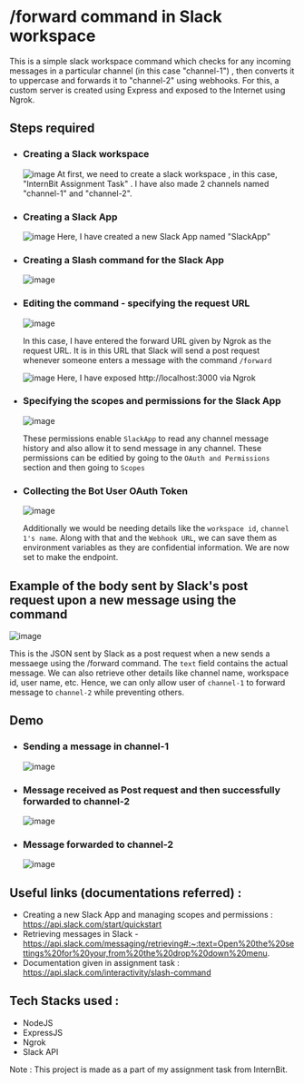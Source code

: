 # /forward command in Slack workspace

This is a simple slack workspace command which checks for any incoming messages in a particular channel (in this case "channel-1") , then converts it to uppercase and forwards it to "channel-2" using webhooks. 
For this, a custom server is created using Express and exposed to the Internet using Ngrok. 

## Steps required 
- ### Creating a Slack workspace
  ![image](https://github.com/arghadeep23/Slack-Command/assets/91934528/e483c656-6a58-40e6-9acd-1cf9f4fa3db4)
  At first, we need to create a slack workspace , in this case, "InternBit Assignment Task" . I have also made 2 channels named "channel-1" and "channel-2".
- ### Creating a Slack App
  ![image](https://github.com/arghadeep23/Slack-Command/assets/91934528/e83ef6f7-a1af-4c3f-a610-84c93589fb26)
  Here, I have created a new Slack App named "SlackApp" 
- ### Creating a Slash command for the Slack App 
  ![image](https://github.com/arghadeep23/Slack-Command/assets/91934528/36ac02df-e5e0-4559-8741-4ef9a957cb40)
- ### Editing the command - specifying the request URL
  ![image](https://github.com/arghadeep23/Slack-Command/assets/91934528/3294d830-4db5-4abf-9795-edcc2ef8dd43)
  
  In this case, I have entered the forward URL given by Ngrok as the request URL. It is in this URL that Slack will send a post request whenever someone enters a message with the command `/forward`
  
  ![image](https://github.com/arghadeep23/Slack-Command/assets/91934528/1be2d4be-533c-498e-a766-d301b9aa4adb)
  Here, I have exposed http://localhost:3000 via Ngrok

- ### Specifying the scopes and permissions for the Slack App
  ![image](https://github.com/arghadeep23/Slack-Command/assets/91934528/930ece1e-7eb6-472b-b2eb-def3e27f928d)

  These permissions enable `SlackApp` to read any channel message history and also allow it to send message in any channel. These permissions can be editied by going to the `OAuth and Permissions` section and then going to `Scopes`

- ### Collecting the Bot User OAuth Token
  ![image](https://github.com/arghadeep23/Slack-Command/assets/91934528/273a4be4-e951-4ab2-bc93-8e30c78777ae)

  Additionally we would be needing details like the `workspace id`, `channel 1's name`. Along with that and the `Webhook URL`, we can save them as environment variables as they are confidential information. We are now set to make the endpoint.
  
## Example of the body sent by Slack's post request upon a new message using the command
  ![image](https://github.com/arghadeep23/Slack-Command/assets/91934528/4bd93719-c8d7-4a42-b21d-4028f1127381)

  This is the JSON sent by Slack as a post request when a new sends a messaege using the /forward command. The `text` field contains the actual message. We can also retrieve other details like channel name, workspace id, user name, etc. 
  Hence, we can only allow user of `channel-1` to forward message to `channel-2` while preventing others. 


## Demo 
- ### Sending a message in channel-1
  ![image](https://github.com/arghadeep23/Slack-Command/assets/91934528/a6e1589c-620c-442a-9661-9c80bf4772e4)
- ### Message received as Post request and then successfully forwarded to channel-2
  ![image](https://github.com/arghadeep23/Slack-Command/assets/91934528/b532c097-c1fb-414e-af68-1f4377bddd51)
- ### Message forwarded to channel-2
  ![image](https://github.com/arghadeep23/Slack-Command/assets/91934528/96f70e18-ac6f-48ea-9eac-179f1ad4f70a)



## Useful links (documentations referred) : 
- Creating a new Slack App and managing scopes and permissions : https://api.slack.com/start/quickstart
- Retrieving messages in Slack - https://api.slack.com/messaging/retrieving#:~:text=Open%20the%20settings%20for%20your,from%20the%20drop%20down%20menu.
- Documentation given in assignment task : https://api.slack.com/interactivity/slash-command

## Tech Stacks used : 
- NodeJS
- ExpressJS
- Ngrok
- Slack API

Note : This project is made as a part of my assignment task from InternBit. 
